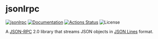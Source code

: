 jsonlrpc
========

[![jsonlrpc](https://img.shields.io/crates/v/jsonlrpc.svg)](https://crates.io/crates/jsonlrpc)
[![Documentation](https://docs.rs/jsonlrpc/badge.svg)](https://docs.rs/jsonlrpc)
[![Actions Status](https://github.com/sile/jsonlrpc/workflows/CI/badge.svg)](https://github.com/sile/jsonlrpc/actions)
![License](https://img.shields.io/crates/l/jsonlrpc)

A [JSON-RPC] 2.0 library that streams JSON objects in [JSON Lines] format.

[JSON-RPC]: https://www.jsonrpc.org/specification
[JSON Lines]: https://jsonlines.org/
